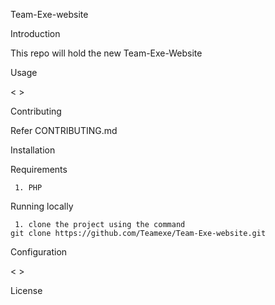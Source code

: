 Team-Exe-website

Introduction

This repo will hold the new Team-Exe-Website

Usage

< >

Contributing

Refer CONTRIBUTING.md

Installation

  Requirements

     1. PHP

  Running locally

     1. clone the project using the command
 	git clone https://github.com/Teamexe/Team-Exe-website.git

Configuration

< >

License
